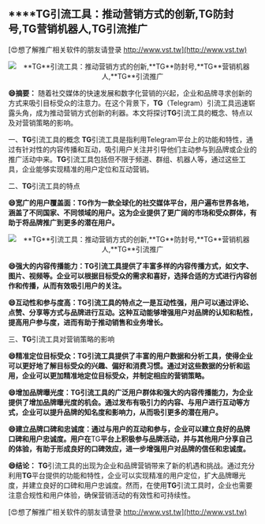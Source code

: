 ## ****TG**引流工具：推动营销方式的创新,**TG**防封号,**TG**营销机器人,**TG**引流推广**

[😍想了解推广相关软件的朋友请登录 http://www.vst.tw](http://www.vst.tw)

 <center><img src="https://vst.tw/MP4/tuiguang/png/0.png" alt="**TG**引流工具：推动营销方式的创新,**TG**防封号,**TG**营销机器人,**TG**引流推广"></center>

**😄摘要：**
随着社交媒体的快速发展和数字化营销的兴起，企业和品牌寻求创新的方式来吸引目标受众的注意力。在这个背景下，**TG**（Telegram）引流工具迅速崭露头角，成为推动营销方式创新的利器。本文将探讨**TG**引流工具的概念、特点以及对营销策略的影响。

一、**TG**引流工具的概念
**TG**引流工具是指利用Telegram平台上的功能和特性，通过有针对性的内容传播和互动，吸引用户关注并引导他们主动参与到品牌或企业的推广活动中来。**TG**引流工具包括但不限于频道、群组、机器人等，通过这些工具，企业能够实现精准的用户定位和互动营销。

二、**TG**引流工具的特点

**😄宽广的用户覆盖面：**TG**作为一款全球化的社交媒体平台，用户遍布世界各地，涵盖了不同国家、不同领域的用户。这为企业提供了更广阔的市场和受众群体，有助于将品牌推广到更多的潜在用户。**

 <center><img src="https://vst.tw/MP4/tuiguang/png/3.png" alt="**TG**引流工具：推动营销方式的创新,**TG**防封号,**TG**营销机器人,**TG**引流推广"></center>

**😄强大的内容传播能力：**TG**引流工具提供了丰富多样的内容传播方式，如文字、图片、视频等。企业可以根据目标受众的需求和喜好，选择合适的方式进行内容创作和传播，从而有效吸引用户的关注。**

**😄互动性和参与度高：**TG**引流工具的特点之一是互动性强，用户可以通过评论、点赞、分享等方式与品牌进行互动。这种互动能够增强用户对品牌的认知和粘性，提高用户参与度，进而有助于推动销售和业务增长。**

三、**TG**引流工具对营销策略的影响

**😄精准定位目标受众：**TG**引流工具提供了丰富的用户数据和分析工具，使得企业可以更好地了解目标受众的兴趣、偏好和消费习惯。通过对这些数据的分析和运用，企业可以更加精准地定位目标受众，并制定相应的营销策略。**

**😄增加品牌曝光度：**TG**引流工具的广泛用户群体和强大的内容传播能力，为企业提供了增加品牌曝光度的机会。通过发布有吸引力的内容、与用户进行互动等方式，企业可以提升品牌的知名度和影响力，从而吸引更多的潜在用户。**

**😄建立品牌口碑和忠诚度：通过与用户的互动和参与，企业可以建立良好的品牌口碑和用户忠诚度。用户在**TG**平台上积极参与品牌活动，并与其他用户分享自己的体验，有助于形成良好的口碑效应，进一步增强用户对品牌的信任和忠诚度。**

**😄结论：**
**TG**引流工具的出现为企业和品牌营销带来了新的机遇和挑战。通过充分利用**TG**平台提供的功能和特性，企业可以实现精准的用户定位，扩大品牌曝光度，并建立良好的口碑和用户忠诚度。然而，在使用**TG**引流工具时，企业也需要注意合规性和用户体验，确保营销活动的有效性和可持续性。

[😍想了解推广相关软件的朋友请登录 http://www.vst.tw](http://www.vst.tw)



